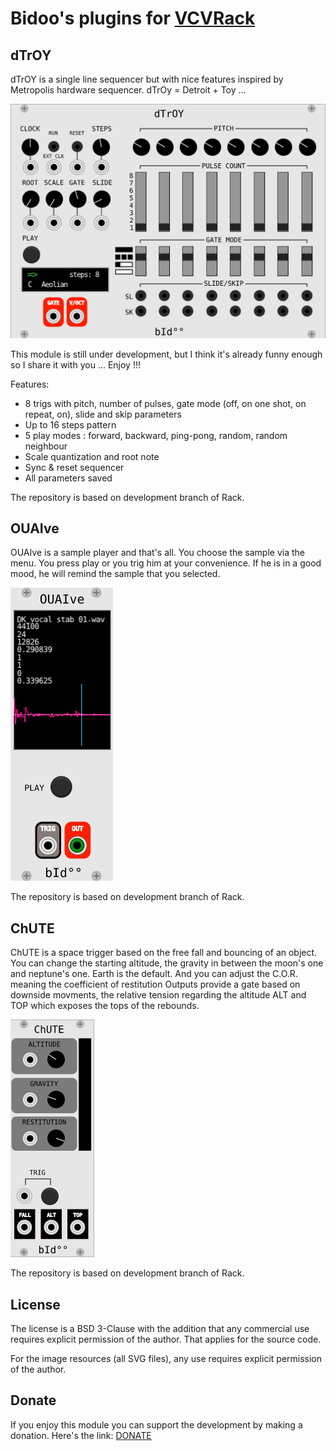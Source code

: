 # Bidoo's plugins for [VCVRack](https://vcvrack.com) 

## dTrOY 

dTrOY is a single line sequencer but with nice features inspired by Metropolis hardware sequencer.
dTrOy = Detroit + Toy ... 

![dTrOY](/images/dTrOY.png?raw=true "dTrOY")

This module is still under development, but I think it's already funny enough so I share it with you ... Enjoy !!! 

Features:
- 8 trigs with pitch, number of pulses, gate mode (off, on one shot, on repeat, on), slide and skip parameters
- Up to 16 steps pattern
- 5 play modes : forward, backward, ping-pong, random, random neighbour
- Scale quantization and root note
- Sync & reset sequencer
- All parameters saved

The repository is based on development branch of Rack.

## OUAIve 

OUAIve is a sample player and that's all. You choose the sample via the menu. You press play or you trig him at your convenience.
If he is in a good mood, he will remind the sample that you selected.

![OUAIve](/images/OUAIve.png?raw=true "OUAIve")

The repository is based on development branch of Rack.

## ChUTE 

ChUTE is a space trigger based on the free fall and bouncing of an object. 
You can change the starting altitude, the gravity in between the moon's one and neptune's one. Earth is the default. 
And you can adjust the C.O.R. meaning the coefficient of restitution
Outputs provide a gate based on downside movments, the relative tension regarding the altitude ALT and TOP which exposes the tops of the rebounds.

![ChUTE](/images/ChUTE.png?raw=true "ChUTE")

The repository is based on development branch of Rack.

## License

The license is a BSD 3-Clause with the addition that any commercial use requires explicit permission of the author. That applies for the source code.

For the image resources (all SVG files), any use requires explicit permission of the author.

## Donate

If you enjoy this module you can support the development by making a donation. Here's the link: [DONATE](https://paypal.me/sebastienbouffier)
